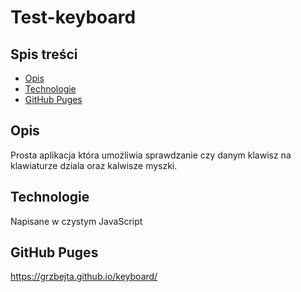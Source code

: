 # Test-keyboard

## Spis treści
* [Opis](#opis)
* [Technologie](#technologie)
* [GitHub Puges](#github-puges)

## Opis
Prosta aplikacja która umożliwia sprawdzanie czy danym klawisz na klawiaturze dziala oraz kalwisze myszki.

## Technologie
Napisane w czystym JavaScript 

## GitHub Puges
https://grzbejta.github.io/keyboard/

